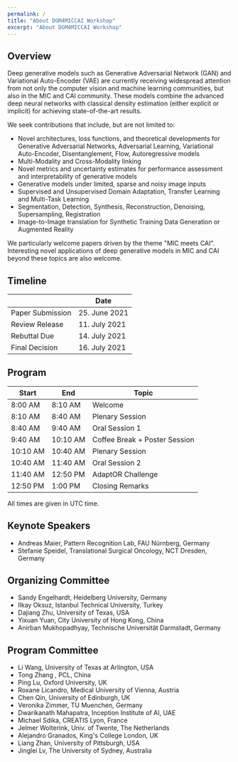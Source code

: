```yaml
---
permalink: /
title: "About DGM4MICCAI Workshop"
excerpt: "About DGM4MICCAI Workshop"
---
```


## Overview ##

Deep generative models such as Generative Adversarial Network (GAN)
and Variational Auto-Encoder (VAE) are currently receiving widespread
attention from not only the computer vision and machine learning communities,
but also in the MIC and CAI community.
These models combine the advanced deep neural networks with classical
density estimation (either explicit or implicit) for achieving state-of-the-art
results.

We seek contributions that include, but are not limited to:
- Novel architectures, loss functions, and theoretical developments for Generative Adversarial Networks, Adversarial Learning, Variational Auto-Encoder, Disentanglement, Flow, Autoregressive models
- Multi-Modality and Cross-Modality linking
- Novel metrics and uncertainty estimates for performance assessment and interpretability of generative models
- Generative models under limited, sparse and noisy image inputs
- Supervised and Unsupervised Domain Adaptation, Transfer Learning and Multi-Task Learning
- Segmentation, Detection, Synthesis, Reconstruction, Denoising, Supersampling, Registration
- Image-to-Image translation for Synthetic Training Data Generation or Augmented Reality

We particularly welcome papers driven by the theme "MIC meets CAI".
Interesting novel applications of deep generative models in MIC and CAI beyond these topics are also welcome.


## Timeline ##

|                         | Date           |
|-------------------------|----------------|
| Paper Submission        | 25. June 2021  |
| Review Release          | 11. July 2021  |
| Rebuttal Due            | 14. July 2021  |
| Final Decision          | 16. July 2021  |


## Program ##


| Start    | End      | Topic                         |
|----------|----------|-------------------------------|
|  8:00 AM |  8:10 AM | Welcome                       |
|  8:10 AM |  8:40 AM | Plenary Session               |
|  8:40 AM |  9:40 AM | Oral Session 1                |
|  9:40 AM | 10:10 AM | Coffee Break + Poster Session |
| 10:10 AM | 10:40 AM | Plenary Session               |
| 10:40 AM | 11:40 AM | Oral Session 2                |
| 11:40 AM | 12:50 PM | AdaptOR Challenge             |
| 12:50 PM |  1:00 PM | Closing Remarks               |

All times are given in UTC time.


## Keynote Speakers ##
- Andreas Maier, Pattern Recognition Lab, FAU Nürnberg, Germany
- Stefanie Speidel, Translational Surgical Oncology, NCT Dresden, Germany

## Organizing Committee ##
- Sandy Engelhardt, Heidelberg University, Germany
- Ilkay Oksuz, Istanbul Technical University, Turkey
- Dajiang Zhu, University of Texas, USA
- Yixuan Yuan, City University of Hong Kong, China
- Anirban Mukhopadhyay, Technische Universität Darmstadt, Germany


## Program Committee ##
- Li Wang, University of Texas at Arlington, USA
- Tong Zhang , PCL, China
- Ping Lu, Oxford University, UK
- Roxane Licandro, Medical University of Vienna, Austria
- Chen Qin, University of Edinburgh, UK
- Veronika Zimmer, TU Muenchen, Germany
- Dwarikanath Mahapatra, Inception Institute of AI, UAE
- Michael Sdika, CREATIS Lyon, France
- Jelmer Wolterink, Univ. of Twente, The Netherlands
- Alejandro Granados, King's College London, UK
- Liang Zhan, University of Pittsburgh, USA
- Jinglei Lv, The University of Sydney, Australia
